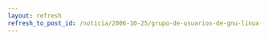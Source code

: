 ```yaml
---
layout: refresh
refresh_to_post_id: /noticia/2006-10-25/grupo-de-usuarios-de-gnu-linux-de-boston-usa
---
```

